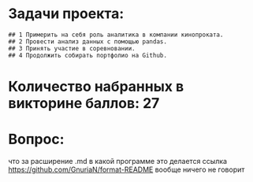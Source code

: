 # Задачи проекта:
    ## 1 Примерить на себя роль аналитика в компании кинопроката.
    ## 2 Провести анализ данных с помощью pandas.
    ## 3 Принять участие в соревновании.
    ## 4 Продолжить собирать портфолио на Github.

# Количество набранных в викторине баллов: 27

# Вопрос: 
что за расширение .md в какой программе это делается 
ссылка https://github.com/GnuriaN/format-README вообще ничего не говорит
